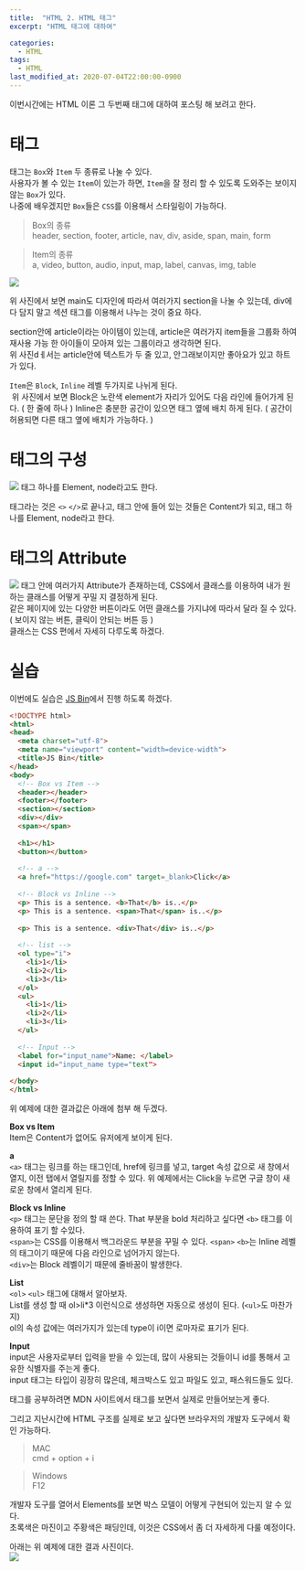```yaml
---
title:  "HTML 2. HTML 태그"
excerpt: "HTML 태그에 대하여"

categories:
  - HTML
tags:
  - HTML
last_modified_at: 2020-07-04T22:00:00-0900
---
```


이번시간에는 HTML 이론 그 두번째 태그에 대하여 포스팅 해 보려고 한다.  

# 태그
태그는 `Box`와 `Item` 두 종류로 나눌 수 있다.  
사용자가 볼 수 있는 `Item`이 있는가 하면, `Item`을 잘 정리 할 수 있도록 도와주는 보이지 않는 `Box`가 있다.  
나중에 배우겠지만 `Box`들은 `CSS`를 이용해서 스타일링이 가능하다.  
> Box의 종류  
header, section, footer, article, nav, div, aside, span, main, form

> Item의 종류  
a, video, button, audio, input, map, label, canvas, img, table

![](/assets/images/IMG_008.jpg)

위 사진에서 보면 main도 디자인에 따라서 여러가지 section을 나눌 수 있는데, div에 다 담지 말고 섹션 태그를 이용해서 나누는 것이 중요 하다.  

section안에 article이라는 아이템이 있는데, article은 여러가지 item들을 그룹화 하여 재사용 가능 한 아이들이 모아져 있는 그룹이라고 생각하면 된다.  
위 사진dㅔ서는 article안에 텍스트가 두 줄 있고, 안그래보이지만 좋아요가 있고 하트가 있다.

`Item`은 `Block`, `Inline` 레벨 두가지로 나뉘게 된다.   
![]()
위 사진에서 보면 Block은 노란색 element가 자리가 있어도 다음 라인에 들어가게 된다. ( 한 줄에 하나 )
Inline은 충분한 공간이 있으면 태그 옆에 배치 하게 된다. ( 공간이 허용되면 다른 태그 옆에 배치가 가능하다. )  

# 태그의 구성
![](/assets/images/IMG_005.jpg)
태그 하나를 Element, node라고도 한다.

태그라는 것은 `<>` `</>`로 끝나고, 태그 안에 들어 있는 것들은 Content가 되고, 태그 하나를 Element, node라고 한다.

# 태그의 Attribute
![](/assets/images/IMG_006.jpg)
태그 안에 여러가지 Attribute가 존재하는데, CSS에서 클래스를 이용하여 내가 원하는 클래스를 어떻게 꾸밀 지 결정하게 된다.  
같은 페이지에 있는 다양한 버튼이라도 어떤 클래스를 가지냐에 따라서 달라 질 수 있다. ( 보이지 않는 버튼, 클릭이 안되는 버튼 등 )  
클래스는 CSS 편에서 자세히 다루도록 하겠다.

# 실습
이번에도 실습은 [JS Bin](https://jsbin.com/wahivafovu/edit?html,output)에서 진행 하도록 하겠다.

```html
<!DOCTYPE html>
<html>
<head>
  <meta charset="utf-8">
  <meta name="viewport" content="width=device-width">
  <title>JS Bin</title>
</head>
<body>
  <!-- Box vs Item -->
  <header></header>
  <footer></footer>
  <section></section>
  <div></div>
  <span></span>
  
  <h1></h1>
  <button></button>
  
  <!-- a -->
  <a href="https://google.com" target=_blank>Click</a>
  
  <!-- Block vs Inline -->
  <p> This is a sentence. <b>That</b> is..</p>
  <p> This is a sentence. <span>That</span> is..</p>
  
  <p> This is a sentence. <div>That</div> is..</p>
  
  <!-- list -->
  <ol type="i">
    <li>1</li>
    <li>2</li>
    <li>3</li>
  </ol>
  <ul>
    <li>1</li>
    <li>2</li>
    <li>3</li>
  </ul>
  
  <!-- Input -->
  <label for="input_name">Name: </label>
  <input id="input_name type="text">
  
</body>
</html>
```
위 예제에 대한 결과값은 아래에 첨부 해 두겠다.

__Box vs Item__  
Item은 Content가 없어도 유저에게 보이게 된다.  

__a__  
`<a>` 태그는 링크를 하는 태그인데, href에 링크를 넣고, target 속성 값으로 새 창에서 열지, 이전 탭에서 열릴지를 정할 수 있다. 위 예제에서는 Click을 누르면 구글 창이 새로운 창에서 열리게 된다.

__Block vs Inline__  
`<p>` 태그는 문단을 정의 할 때 쓴다. That 부분을 bold 처리하고 싶다면 `<b>` 태그를 이용하여 표기 할 수있다.  
`<span>`는 CSS를 이용해서 백그라운드 부분을 꾸밀 수 있다. `<span>` `<b>`는 Inline 레벨의 태그이기 때문에 다음 라인으로 넘어가지 않는다.  
`<div>`는 Block 레벨이기 때문에 줄바꿈이 발생한다.  

__List__  
`<ol>` `<ul>` 태그에 대해서 알아보자.  
List를 생성 할 때 ol>li*3 이런식으로 생성하면 자동으로 생성이 된다. (`<ul>`도 마찬가지)  
ol의 속성 값에는 여러가지가 있는데 type이 i이면 로마자로 표기가 된다. 

__Input__  
input은 사용자로부터 입력을 받을 수 있는데, 많이 사용되는 것들이니 id를 통해서 고유한 식별자를 주는게 좋다.  
input 태그는 타입이 굉장히 많은데, 체크박스도 있고 파일도 있고, 패스워드들도 있다.

태그를 공부하려면 MDN 사이트에서 태그를 보면서 실제로 만들어보는게 좋다. 

그리고 지난시간에 HTML 구조를 실제로 보고 싶다면 브라우저의 개발자 도구에서 확인 가능하다.
>MAC  
cmd + option + i  

>Windows  
F12

개발자 도구를 열어서 Elements를 보면 박스 모델이 어떻게 구현되어 있는지 알 수 있다.  
초록색은 마진이고 주황색은 패딩인데, 이것은 CSS에서 좀 더 자세하게 다룰 예정이다. 

아래는 위 예제에 대한 결과 사진이다.  
![](/assets/images/IMG_007.jpg)